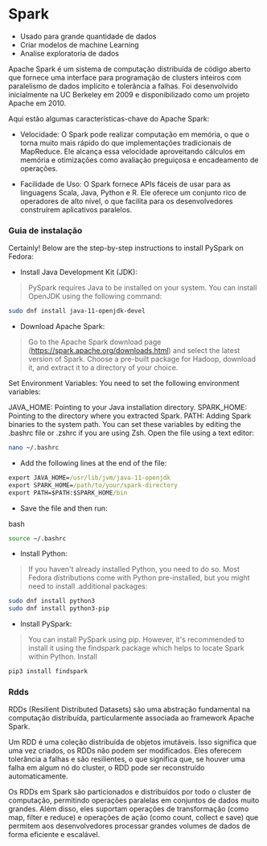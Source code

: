 # Spark
* Usado para grande quantidade de dados
* Criar modelos de machine Learning
* Analise exploratoria de dados

Apache Spark é um sistema de computação distribuída de código aberto que fornece uma interface para programação de clusters inteiros com paralelismo de dados implícito e tolerância a falhas. Foi desenvolvido inicialmente na UC Berkeley em 2009 e disponibilizado como um projeto Apache em 2010.

Aqui estão algumas características-chave do Apache Spark:

* Velocidade: O Spark pode realizar computação em memória, o que o torna muito mais rápido do que implementações tradicionais de MapReduce. Ele alcança essa velocidade aproveitando cálculos em memória e otimizações como avaliação preguiçosa e encadeamento de operações.

* Facilidade de Uso: O Spark fornece APIs fáceis de usar para as linguagens Scala, Java, Python e R. Ele oferece um conjunto rico de operadores de alto nível, o que facilita para os desenvolvedores construírem aplicativos paralelos.


### Guia de instalação 


Certainly! Below are the step-by-step instructions to install PySpark on Fedora:

* Install Java Development Kit (JDK):
> PySpark requires Java to be installed on your system. You can install OpenJDK using the following command:

```bash
sudo dnf install java-11-openjdk-devel
```

* Download Apache Spark:
> Go to the Apache Spark download page (https://spark.apache.org/downloads.html) and select the latest version of Spark. Choose a pre-built package for Hadoop, download it, and extract it to a directory of your choice.

Set Environment Variables:
You need to set the following environment variables:

JAVA_HOME: Pointing to your Java installation directory.
SPARK_HOME: Pointing to the directory where you extracted Spark.
PATH: Adding Spark binaries to the system path.
You can set these variables by editing the .bashrc file or .zshrc if you are using Zsh. Open the file using a text editor:

```bash
nano ~/.bashrc
```
* Add the following lines at the end of the file:

```cmd
export JAVA_HOME=/usr/lib/jvm/java-11-openjdk
export SPARK_HOME=/path/to/your/spark-directory
export PATH=$PATH:$SPARK_HOME/bin
```

* Save the file and then run:

bash
```bash
source ~/.bashrc
```
* Install Python:
> If you haven't already installed Python, you need to do so. Most Fedora distributions come with Python pre-installed, but you might need to install .additional packages:

```bash
sudo dnf install python3
sudo dnf install python3-pip
```
* Install PySpark:
> You can install PySpark using pip. However, it's recommended to install it using the findspark package which helps to locate Spark within Python. Install 
```bash
pip3 install findspark
```


### Rdds

RDDs (Resilient Distributed Datasets) são uma abstração fundamental na computação distribuída, particularmente associada ao framework Apache Spark.

Um RDD é uma coleção distribuída de objetos imutáveis. Isso significa que uma vez criados, os RDDs não podem ser modificados. Eles oferecem tolerância a falhas e são resilientes, o que significa que, se houver uma falha em algum nó do cluster, o RDD pode ser reconstruído automaticamente.

Os RDDs em Spark são particionados e distribuídos por todo o cluster de computação, permitindo operações paralelas em conjuntos de dados muito grandes. Além disso, eles suportam operações de transformação (como map, filter e reduce) e operações de ação (como count, collect e save) que permitem aos desenvolvedores processar grandes volumes de dados de forma eficiente e escalável.
